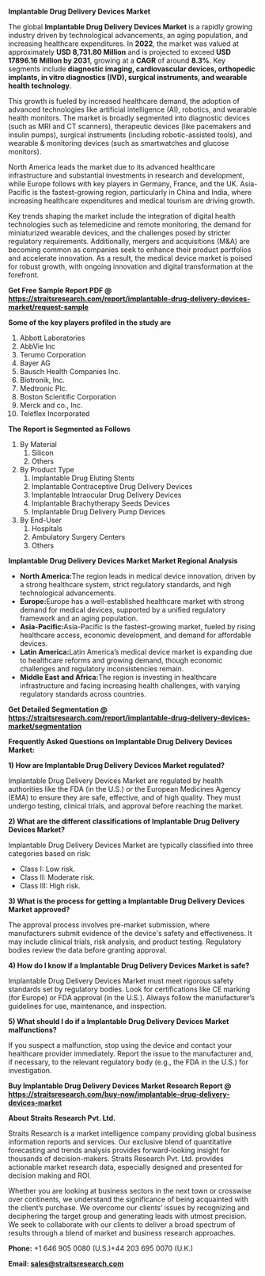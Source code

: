 <p><strong>Implantable Drug Delivery Devices Market</strong></p>
<p>The global <strong>Implantable Drug Delivery Devices Market</strong> is a rapidly growing industry driven by technological advancements, an aging population, and increasing healthcare expenditures. In <strong>2022</strong>, the market was valued at approximately <strong>USD 8,731.80 Million</strong> and is projected to exceed <strong>USD 17896.16 Million</strong><strong> by 2031</strong>, growing at a <strong>CAGR</strong> of around <strong>8.3</strong><strong>%</strong>. Key segments include <strong>diagnostic imaging, cardiovascular devices, orthopedic implants, in vitro diagnostics (IVD), surgical instruments, and wearable health technology</strong>.</p>
<p>This growth is fueled by increased healthcare demand, the adoption of advanced technologies like artificial intelligence (AI), robotics, and wearable health monitors. The market is broadly segmented into diagnostic devices (such as MRI and CT scanners), therapeutic devices (like pacemakers and insulin pumps), surgical instruments (including robotic-assisted tools), and wearable &amp; monitoring devices (such as smartwatches and glucose monitors).</p>
<p>North America leads the market due to its advanced healthcare infrastructure and substantial investments in research and development, while Europe follows with key players in Germany, France, and the UK. Asia-Pacific is the fastest-growing region, particularly in China and India, where increasing healthcare expenditures and medical tourism are driving growth.</p>
<p>Key trends shaping the market include the integration of digital health technologies such as telemedicine and remote monitoring, the demand for miniaturized wearable devices, and the challenges posed by stricter regulatory requirements. Additionally, mergers and acquisitions (M&amp;A) are becoming common as companies seek to enhance their product portfolios and accelerate innovation. As a result, the medical device market is poised for robust growth, with ongoing innovation and digital transformation at the forefront.</p>
<p><strong>Get Free Sample Report PDF @ <a href=https://straitsresearch.com/report/implantable-drug-delivery-devices-market/request-sample>https://straitsresearch.com/report/implantable-drug-delivery-devices-market/request-sample</a></strong></p>
<div>
<div><strong>Some of the key players profiled in the study are</strong></div>
</div>
<p><ol>
<li>Abbott Laboratories</li>
<li>AbbVie Inc</li>
<li>Terumo Corporation</li>
<li>Bayer AG</li>
<li>Bausch Health Companies Inc.</li>
<li>Biotronik, Inc.</li>
<li>Medtronic Plc.</li>
<li>Boston Scientific Corporation</li>
<li>Merck and co., Inc.</li>
<li>Teleflex Incorporated</li>
</ol></p>
<p><strong>The Report is Segmented as Follows</strong></p>
<p><ol>
<li>By Material
<ol>
<li>Silicon</li>
<li>Others</li>
</ol>
</li>
<li>By Product Type
<ol>
<li>Implantable Drug Eluting Stents</li>
<li>Implantable Contraceptive Drug Delivery Devices</li>
<li>Implantable Intraocular Drug Delivery Devices</li>
<li>Implantable Brachytherapy Seeds Devices</li>
<li>Implantable Drug Delivery Pump Devices</li>
</ol>
</li>
<li>By End-User
<ol>
<li>Hospitals</li>
<li>Ambulatory Surgery Centers</li>
<li>Others</li>
</ol>
</li>
</ol></p>
<p><strong>Implantable Drug Delivery Devices Market Market Regional Analysis</strong></p>
<ul>
<li><strong>North America:</strong>The region leads in medical device innovation, driven by a strong healthcare system, strict regulatory standards, and high technological advancements.</li>
<li><strong>Europe:</strong>Europe has a well-established healthcare market with strong demand for medical devices, supported by a unified regulatory framework and an aging population.</li>
<li><strong>Asia-Pacific:</strong>Asia-Pacific is the fastest-growing market, fueled by rising healthcare access, economic development, and demand for affordable devices.</li>
<li><strong>Latin America:</strong>Latin America&rsquo;s medical device market is expanding due to healthcare reforms and growing demand, though economic challenges and regulatory inconsistencies remain.</li>
<li><strong>Middle East and Africa:</strong>The region is investing in healthcare infrastructure and facing increasing health challenges, with varying regulatory standards across countries.</li>
</ul>
<p><strong>Get Detailed Segmentation @ <a href=https://straitsresearch.com/report/implantable-drug-delivery-devices-market/segmentation>https://straitsresearch.com/report/implantable-drug-delivery-devices-market/segmentation</a></strong></p>
<p><strong>Frequently Asked Questions on Implantable Drug Delivery Devices Market:</strong></p>
<p><strong>1) How are Implantable Drug Delivery Devices Market regulated?</strong></p>
<p>Implantable Drug Delivery Devices Market are regulated by health authorities like the FDA (in the U.S.) or the European Medicines Agency (EMA) to ensure they are safe, effective, and of high quality. They must undergo testing, clinical trials, and approval before reaching the market.</p>
<p><strong>2) What are the different classifications of Implantable Drug Delivery Devices Market?</strong></p>
<p>Implantable Drug Delivery Devices Market are typically classified into three categories based on risk:</p>
<ul>
<li>Class I: Low risk.</li>
<li>Class II: Moderate risk.</li>
<li>Class III: High risk.</li>
</ul>
<p><strong>3) What is the process for getting a Implantable Drug Delivery Devices Market approved?</strong></p>
<p>The approval process involves pre-market submission, where manufacturers submit evidence of the device's safety and effectiveness. It may include clinical trials, risk analysis, and product testing. Regulatory bodies review the data before granting approval.</p>
<p><strong>4) How do I know if a Implantable Drug Delivery Devices Market is safe?</strong></p>
<p>Implantable Drug Delivery Devices Market must meet rigorous safety standards set by regulatory bodies. Look for certifications like CE marking (for Europe) or FDA approval (in the U.S.). Always follow the manufacturer&rsquo;s guidelines for use, maintenance, and inspection.</p>
<p><strong>5) What should I do if a Implantable Drug Delivery Devices Market malfunctions?</strong></p>
<p>If you suspect a malfunction, stop using the device and contact your healthcare provider immediately. Report the issue to the manufacturer and, if necessary, to the relevant regulatory body (e.g., the FDA in the U.S.) for investigation.</p>
<p><strong>Buy Implantable Drug Delivery Devices Market Research Report @ <a href=https://straitsresearch.com/buy-now/implantable-drug-delivery-devices-market>https://straitsresearch.com/buy-now/implantable-drug-delivery-devices-market</a></strong></p>
<p><strong>About Straits Research Pvt. Ltd.</strong></p>
<p>Straits Research is a market intelligence company providing global business information reports and services. Our exclusive blend of quantitative forecasting and trends analysis provides forward-looking insight for thousands of decision-makers. Straits Research Pvt. Ltd. provides actionable market research data, especially designed and presented for decision making and ROI.</p>
<p>Whether you are looking at business sectors in the next town or crosswise over continents, we understand the significance of being acquainted with the client&rsquo;s purchase. We overcome our clients&rsquo; issues by recognizing and deciphering the target group and generating leads with utmost precision. We seek to collaborate with our clients to deliver a broad spectrum of results through a blend of market and business research approaches.</p>
<p><strong><strong>Phone:</strong></strong> +1 646 905 0080 (U.S.)+44 203 695 0070 (U.K.)</p>
<p><strong><strong>Email: </strong></strong><a href=mailto:sales@straitsresearch.com><strong><u><strong>sales@straitsresearch.com</strong></u></strong></a></p>
